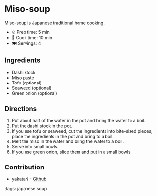 # Miso-soup

Miso-soup is Japanese traditional home cooking.

- ⏲ Prep time: 5 min
- 🍳 Cook time: 10 min
- 🍽 Servings: 4

## Ingredients

- Dashi stock
- Miso paste
- Tofu (optional)
- Seaweed (optional)
- Green onion (optional)

## Directions

1. Put about half of the water in the pot and bring the water to a boil.
2. Put the dashi stock in the pot.
3. If you use tofu or seaweed, cut the ingredients into bite-sized pieces, place the ingredients in the pot and bring to a boil.
4. Melt the miso in the water and bring the water to a boil.
5. Serve into small bowls.
6. If you use green onion, slice them and put in a small bowls.

## Contribution

- yakataN - [Github](https://github.com/yakataN)

;tags: japanese soup
